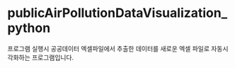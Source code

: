 # publicAirPollutionDataVisualization_python


프로그램 실행시 공공데이터 엑셀파일에서 추출한 데이터를 새로운 엑셀 파일로 자동시각화하는 프로그램입니다.
